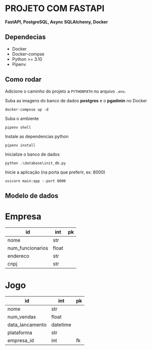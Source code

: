 # PROJETO COM FASTAPI

**FastAPI, PostgreSQL, Async SQLAlchemy, Docker**

## Dependecias

- Docker
- Docker-compse
- Python >= 3.10
- Pipenv

## Como rodar

Adicione o caminho do projeto a `PYTHONPATH` no arquivo `.env`.

Suba as imagens do banco de dados **postgres** e o **pgadmin** no Docker

```shell
docker-compose up -d
```

Suba o ambiente

```shell
pipenv shell
```

Instale as dependencias python

```shell
pipenv install
```

Inicialize o banco de dados

```shell
python .\database\init_db.py
```

Inicie a aplicação (na porta que preferir, ex: 8000)

```shell
uvicorn main:app --port 8000
```

## Modelo de dados

# Empresa

| id               | int   | pk  |
| ---------------- | ----- | --- |
| nome             | str   |     |
| num_funcionarios | float |     |
| endereco         | str   |     |
| cnpj             | str   |     |

# Jogo

| id              | int      | pk  |
| --------------- | -------- | --- |
| nome            | str      |     |
| num_vendas      | float    |     |
| data_lancamento | datetime |     |
| plataforma      | str      |     |
| empresa_id      | int      | fk  |
